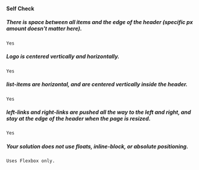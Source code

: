 #### Self Check


  ##### There is space between all items and the edge of the header (specific px amount doesn't matter here).
    Yes

  ##### Logo is centered vertically and horizontally.
    Yes

  ##### list-items are horizontal, and are centered vertically inside the header.
    Yes

  ##### left-links and right-links are pushed all the way to the left and right, and stay at the edge of the header when the page is resized.
    Yes

  ##### Your solution does not use floats, inline-block, or absolute positioning.
    Uses Flexbox only.